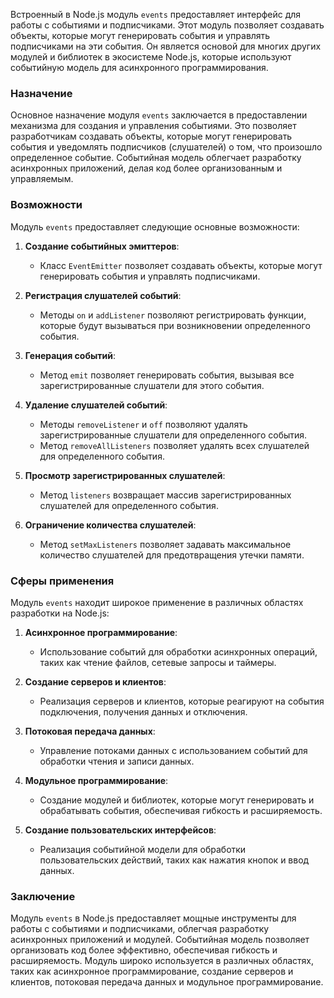 Встроенный в Node.js модуль `events` предоставляет интерфейс для работы с событиями и подписчиками. Этот модуль позволяет создавать объекты, которые могут генерировать события и управлять подписчиками на эти события. Он является основой для многих других модулей и библиотек в экосистеме Node.js, которые используют событийную модель для асинхронного программирования.

### Назначение

Основное назначение модуля `events` заключается в предоставлении механизма для создания и управления событиями. Это позволяет разработчикам создавать объекты, которые могут генерировать события и уведомлять подписчиков (слушателей) о том, что произошло определенное событие. Событийная модель облегчает разработку асинхронных приложений, делая код более организованным и управляемым.

### Возможности

Модуль `events` предоставляет следующие основные возможности:

1. **Создание событийных эмиттеров**:
   - Класс `EventEmitter` позволяет создавать объекты, которые могут генерировать события и управлять подписчиками.

2. **Регистрация слушателей событий**:
   - Методы `on` и `addListener` позволяют регистрировать функции, которые будут вызываться при возникновении определенного события.

3. **Генерация событий**:
   - Метод `emit` позволяет генерировать события, вызывая все зарегистрированные слушатели для этого события.

4. **Удаление слушателей событий**:
   - Методы `removeListener` и `off` позволяют удалять зарегистрированные слушатели для определенного события.
   - Метод `removeAllListeners` позволяет удалять всех слушателей для определенного события.

5. **Просмотр зарегистрированных слушателей**:
   - Метод `listeners` возвращает массив зарегистрированных слушателей для определенного события.

6. **Ограничение количества слушателей**:
   - Метод `setMaxListeners` позволяет задавать максимальное количество слушателей для предотвращения утечки памяти.

### Сферы применения

Модуль `events` находит широкое применение в различных областях разработки на Node.js:

1. **Асинхронное программирование**:
   - Использование событий для обработки асинхронных операций, таких как чтение файлов, сетевые запросы и таймеры.

2. **Создание серверов и клиентов**:
   - Реализация серверов и клиентов, которые реагируют на события подключения, получения данных и отключения.

3. **Потоковая передача данных**:
   - Управление потоками данных с использованием событий для обработки чтения и записи данных.

4. **Модульное программирование**:
   - Создание модулей и библиотек, которые могут генерировать и обрабатывать события, обеспечивая гибкость и расширяемость.

5. **Создание пользовательских интерфейсов**:
   - Реализация событийной модели для обработки пользовательских действий, таких как нажатия кнопок и ввод данных.

### Заключение

Модуль `events` в Node.js предоставляет мощные инструменты для работы с событиями и подписчиками, облегчая разработку асинхронных приложений и модулей. Событийная модель позволяет организовать код более эффективно, обеспечивая гибкость и расширяемость. Модуль широко используется в различных областях, таких как асинхронное программирование, создание серверов и клиентов, потоковая передача данных и модульное программирование.
